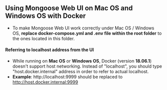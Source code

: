 ## Using Mongoose Web UI on Mac OS and Windows OS with Docker

* To make Mongoose Web UI work correctly under Mac OS / Windows OS, <b>replace docker-compose.yml and .env file within the root folder</b> to the ones located in this folder.

#### Referring to localhost address from the UI 
* While running on <b>Mac OS</b> or <b>Windows OS</b>, Docker (version <b>18.06.1</b>) doesn't support host networking.
Instead of "localhost", you should type "host.docker.internal" address in order to refer to actual localhost.
* <b>Example</b>: http://localhost:9999 should be replaced to http://host.docker.internal:9999